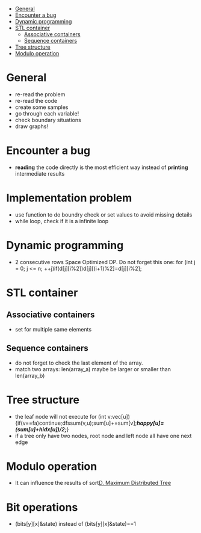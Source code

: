 - [General](#general)
- [Encounter a bug](#encounter-a-bug)
- [Dynamic programming](#dynamic-programming)
- [STL container](#stl-container)
  * [Associative containers](#associative-containers)
  * [Sequence containers](#sequence-containers)
- [Tree structure](#tree-structure)
- [Modulo operation](#modulo-operation)

# General
  - re-read the problem
  - re-read the code
  - create some samples
  - go through each variable!
  - check boundary situations
  - draw graphs!

# Encounter a bug
  - **reading** the code directly is the most efficient way instead of **printing** intermediate results

# Implementation problem
  - use function to do boundry check or set values to avoid missing details
  - while loop, check if it is a infinite loop

# Dynamic programming
  - 2 consecutive rows Space Optimized DP. Do not forget this one: for (int j = 0; j <= n; ++j)if(d[j][i%2])d[j][(i+1)%2]=d[j][i%2];
  
# STL container
  ## Associative containers
  - set for multiple same elements
  
  ## Sequence containers
  - do not forget to check the last element of the array.
  - match two arrays: len(array_a) maybe be larger or smaller than len(array_b)
  
# Tree structure
  - the leaf node will not execute for (int v:vec[u]) {if(v==fa)continue;dfssum(v,u);sum[u]+=sum[v];***happy[u]=(sum[u]+hidx[u])/2;***}
  - if a tree only have two nodes, root node and left node all have one next edge

# Modulo operation
  - It can influence the results of sort[D. Maximum Distributed Tree](https://codeforces.com/contest/1401/problem/D)
  
# Bit operations
  - (bits[y][x]&state) instead of (bits[y][x]&state)==1
  
